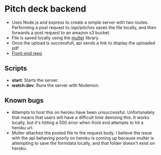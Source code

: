 # Pitch deck backend
- Uses Node.js and express to create a simple server with two routes. Performing a post request to */api/pitches* saves the file locally, and then forwards a post request to an amazon s3 bucket.
- File is saved locally using the [multer](https://www.npmjs.com/package/multer) library. 
- Once the upload is successfull, api sends a link to display the uploaded pdf
- [Front-end repo](https://github.com/sebastian-espeset/pitch-deck-frontend.git) 

## Scripts
- **start**: Starts the server.
- **watch:dev**: Runs the server with Nodemon.

## Known bugs
- Attempts to host this on heroku have been unsuccessful. Unfortunately that means that users will have a difficult time demoing this. It works locally, but it's hitting a 500 error when front end attempts to hit a heroku url.
- Multer attaches the posted file to the request body. I believe the issue with the api behaving poorly on heroku is coming up because multer is attempting to save the formdata locally, and that folder doesn't exist on heroku. 



